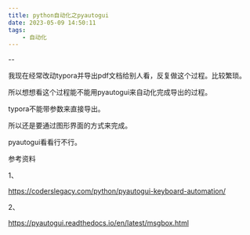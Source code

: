 ```yaml
---
title: python自动化之pyautogui
date: 2023-05-09 14:50:11
tags:
	- 自动化
---
```


--

我现在经常改动typora并导出pdf文档给别人看，反复做这个过程。比较繁琐。

所以想想看这个过程能不能用pyautogui来自动化完成导出的过程。

typora不能带参数来直接导出。

所以还是要通过图形界面的方式来完成。

pyautogui看看行不行。



参考资料

1、

https://coderslegacy.com/python/pyautogui-keyboard-automation/

2、

https://pyautogui.readthedocs.io/en/latest/msgbox.html